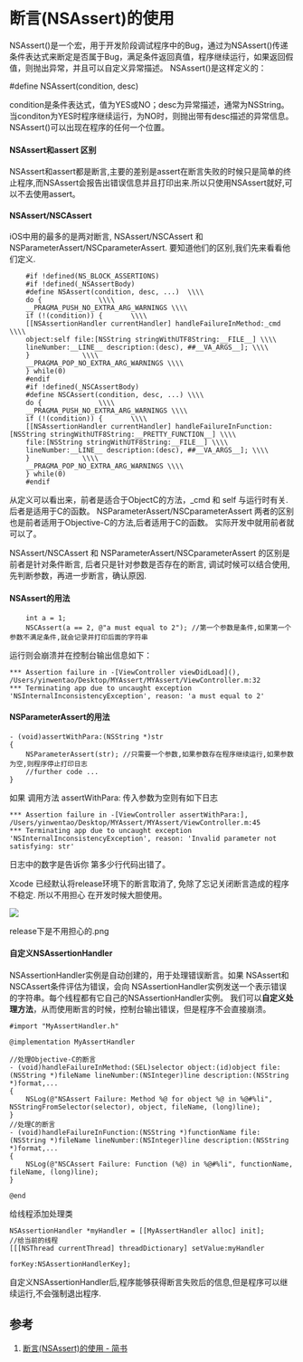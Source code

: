 
# 断言(NSAssert)的使用


NSAssert()是一个宏，用于开发阶段调试程序中的Bug，通过为NSAssert()传递条件表达式来断定是否属于Bug，满足条件返回真值，程序继续运行，如果返回假值，则抛出异常，并且可以自定义异常描述。
NSAssert()是这样定义的：


#define NSAssert(condition, desc)

condition是条件表达式，值为YES或NO；desc为异常描述，通常为NSString。当conditon为YES时程序继续运行，为NO时，则抛出带有desc描述的异常信息。NSAssert()可以出现在程序的任何一个位置。

#### NSAssert和assert 区别

NSAssert和assert都是断言,主要的差别是assert在断言失败的时候只是简单的终止程序,而NSAssert会报告出错误信息并且打印出来.所以只使用NSAssert就好,可以不去使用assert。

#### NSAssert/NSCAssert

iOS中用的最多的是两对断言, NSAssert/NSCAssert 和 NSParameterAssert/NSCparameterAssert. 要知道他们的区别,我们先来看看他们定义.

```
    #if !defined(NS_BLOCK_ASSERTIONS)
    #if !defined(_NSAssertBody)
    #define NSAssert(condition, desc, ...)  \\\\
    do {              \\\\
    __PRAGMA_PUSH_NO_EXTRA_ARG_WARNINGS \\\\
    if (!(condition)) {       \\\\
    [[NSAssertionHandler currentHandler] handleFailureInMethod:_cmd \\\\
    object:self file:[NSString stringWithUTF8String:__FILE__] \\\\
    lineNumber:__LINE__ description:(desc), ##__VA_ARGS__]; \\\\
    }             \\\\
    __PRAGMA_POP_NO_EXTRA_ARG_WARNINGS \\\\
    } while(0)
    #endif
    #if !defined(_NSCAssertBody)
    #define NSCAssert(condition, desc, ...) \\\\
    do {              \\\\
    __PRAGMA_PUSH_NO_EXTRA_ARG_WARNINGS \\\\
    if (!(condition)) {       \\\\
    [[NSAssertionHandler currentHandler] handleFailureInFunction:[NSString stringWithUTF8String:__PRETTY_FUNCTION__] \\\\
    file:[NSString stringWithUTF8String:__FILE__] \\\\
    lineNumber:__LINE__ description:(desc), ##__VA_ARGS__]; \\\\
    }             \\\\
    __PRAGMA_POP_NO_EXTRA_ARG_WARNINGS \\\\
    } while(0)
    #endif

```

从定义可以看出来，前者是适合于ObjectC的方法，_cmd 和 self 与运行时有关. 后者是适用于C的函数。
NSParameterAssert/NSCparameterAssert 两者的区别也是前者适用于Objective-C的方法,后者适用于C的函数。
实际开发中就用前者就可以了。

NSAssert/NSCAssert 和 NSParameterAssert/NSCparameterAssert 的区别是前者是针对条件断言, 后者只是针对参数是否存在的断言, 调试时候可以结合使用,先判断参数，再进一步断言，确认原因.

#### NSAssert的用法

```
    int a = 1;
    NSCAssert(a == 2, @"a must equal to 2"); //第一个参数是条件,如果第一个参数不满足条件,就会记录并打印后面的字符串

```

运行则会崩溃并在控制台输出信息如下：

```
*** Assertion failure in -[ViewController viewDidLoad](), /Users/yinwentao/Desktop/MYAssert/MYAssert/ViewController.m:32
*** Terminating app due to uncaught exception 'NSInternalInconsistencyException', reason: 'a must equal to 2'

```

#### NSParameterAssert的用法

```
- (void)assertWithPara:(NSString *)str
{
    NSParameterAssert(str); //只需要一个参数,如果参数存在程序继续运行,如果参数为空,则程序停止打印日志
    //further code ...
}

```

如果 调用方法 assertWithPara: 传入参数为空则有如下日志

```
*** Assertion failure in -[ViewController assertWithPara:], /Users/yinwentao/Desktop/MYAssert/MYAssert/ViewController.m:45
*** Terminating app due to uncaught exception 'NSInternalInconsistencyException', reason: 'Invalid parameter not satisfying: str'

```

日志中的数字是告诉你 第多少行代码出错了。

Xcode 已经默认将release环境下的断言取消了, 免除了忘记关闭断言造成的程序不稳定. 所以不用担心 在开发时候大胆使用。

![](http://pic-mike.oss-cn-hongkong.aliyuncs.com/124331.jpg)

release下是不用担心的.png

#### 自定义NSAssertionHandler

NSAssertionHandler实例是自动创建的，用于处理错误断言。如果 NSAssert和NSCAssert条件评估为错误，会向 NSAssertionHandler实例发送一个表示错误的字符串。每个线程都有它自己的NSAssertionHandler实例。
我们可以**自定义处理方法**，从而使用断言的时候，控制台输出错误，但是程序不会直接崩溃。

```
#import "MyAssertHandler.h"

@implementation MyAssertHandler

//处理Objective-C的断言
- (void)handleFailureInMethod:(SEL)selector object:(id)object file:(NSString *)fileName lineNumber:(NSInteger)line description:(NSString *)format,...
{
    NSLog(@"NSAssert Failure: Method %@ for object %@ in %@#%li", NSStringFromSelector(selector), object, fileName, (long)line);
}
//处理C的断言
- (void)handleFailureInFunction:(NSString *)functionName file:(NSString *)fileName lineNumber:(NSInteger)line description:(NSString *)format,...
{
    NSLog(@"NSCAssert Failure: Function (%@) in %@#%li", functionName, fileName, (long)line);
}

@end

```

给线程添加处理类

```
NSAssertionHandler *myHandler = [[MyAssertHandler alloc] init];
//给当前的线程
[[[NSThread currentThread] threadDictionary] setValue:myHandler
                                               forKey:NSAssertionHandlerKey];

```

自定义NSAssertionHandler后,程序能够获得断言失败后的信息,但是程序可以继续运行,不会强制退出程序.

## 参考

1. [断言(NSAssert)的使用 - 简书](https://www.jianshu.com/p/6e444981ab45)